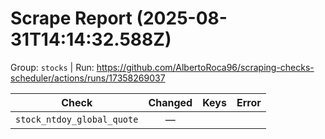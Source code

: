 # Scrape Report (2025-08-31T14:14:32.588Z)

Group: `stocks`  |  Run: https://github.com/AlbertoRoca96/scraping-checks-scheduler/actions/runs/17358269037

| Check | Changed | Keys | Error |
|---|:---:|:--|:--|
| `stock_ntdoy_global_quote` | — |  |  |
